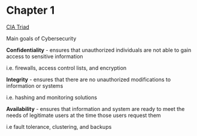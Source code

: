 # Chapter 1
<ins>CIA Triad<ins>

Main goals of Cybersecurity

**Confidentiality** - ensures that unauthorized individuals are not able to gain access to sensitive information

i.e. firewalls, access control lists, and encryption

**Integrity** - ensures that there are no unauthorized modifications to information or systems

i.e. hashing and monitoring solutions

**Availability** - ensures that information and system are ready to meet the needs of legitimate users at the time those users request them

i.e fault tolerance, clustering, and backups
